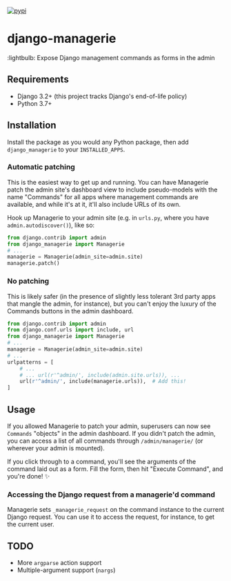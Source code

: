 [![pypi](https://img.shields.io/pypi/v/django-managerie.svg)](https://pypi.python.org/pypi/django-managerie/)

django-managerie
================

:lightbulb: Expose Django management commands as forms in the admin

Requirements
------------

* Django 3.2+ (this project tracks Django's end-of-life policy)
* Python 3.7+

Installation
------------

Install the package as you would any Python package, then add `django_managerie` to your `INSTALLED_APPS`.

### Automatic patching

This is the easiest way to get up and running. You can have Managerie patch the admin site's dashboard view to include pseudo-models with the name "Commands" for all apps where management commands are available, and while it's at it, it'll also include URLs of its own.

Hook up Managerie to your admin site (e.g. in `urls.py`, where you have `admin.autodiscover()`), like so:

```python
from django.contrib import admin
from django_managerie import Managerie
# ...
managerie = Managerie(admin_site=admin.site)
managerie.patch()
```

### No patching

This is likely safer (in the presence of slightly less tolerant 3rd party apps that mangle the admin, for instance), but you can't enjoy the luxury of the Commands buttons in the admin dashboard.

```python
from django.contrib import admin
from django.conf.urls import include, url
from django_managerie import Managerie
# ...
managerie = Managerie(admin_site=admin.site)
# ...
urlpatterns = [
    # ...
    # ... url(r'^admin/', include(admin.site.urls)), ...
    url(r'^admin/', include(managerie.urls)),  # Add this!
]
```


Usage
-----

If you allowed Managerie to patch your admin, superusers can now see `Commands` "objects" in the admin dashboard.
If you didn't patch the admin, you can access a list of all commands through `/admin/managerie/` (or wherever your
admin is mounted).

If you click through to a command, you'll see the arguments of the command laid out as a form.
Fill the form, then hit "Execute Command", and you're done! :sparkles:

### Accessing the Django request from a managerie'd command

Managerie sets `_managerie_request` on the command instance to the current Django request.
You can use it to access the request, for instance, to get the current user.

TODO
----

* More `argparse` action support
* Multiple-argument support (`nargs`)

